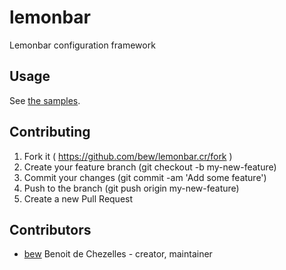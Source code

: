 # lemonbar

Lemonbar configuration framework

## Usage

See [the samples](samples/).

## Contributing

1. Fork it ( https://github.com/bew/lemonbar.cr/fork )
2. Create your feature branch (git checkout -b my-new-feature)
3. Commit your changes (git commit -am 'Add some feature')
4. Push to the branch (git push origin my-new-feature)
5. Create a new Pull Request

## Contributors

- [bew](https://github.com/bew) Benoit de Chezelles - creator, maintainer
